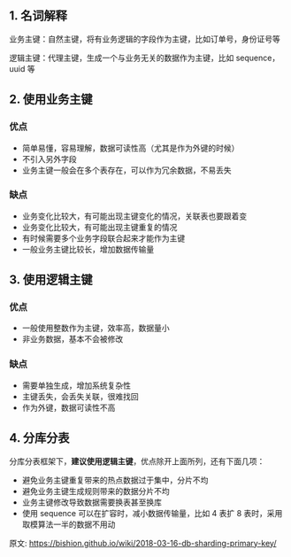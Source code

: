 ## 1. 名词解释

业务主键：自然主键，将有业务逻辑的字段作为主键，比如订单号，身份证号等

逻辑主键：代理主键，生成一个与业务无关的数据作为主键，比如 sequence，uuid 等



## 2. 使用业务主键

### 优点

- 简单易懂，容易理解，数据可读性高（尤其是作为外键的时候）
- 不引入另外字段
- 业务主键一般会在多个表存在，可以作为冗余数据，不易丢失

### 缺点

- 业务变化比较大，有可能出现主键变化的情况，关联表也要跟着变
- 业务变化比较大，有可能出现主键重复的情况
- 有时候需要多个业务字段联合起来才能作为主键
- 一般业务主键比较长，增加数据传输量



## 3. 使用逻辑主键

### 优点

- 一般使用整数作为主键，效率高，数据量小
- 非业务数据，基本不会被修改

### 缺点

- 需要单独生成，增加系统复杂性
- 主键丢失，会丢失关联，很难找回
- 作为外键，数据可读性不高



## 4. 分库分表

分库分表框架下，**建议使用逻辑主键**，优点除开上面所列，还有下面几项：

- 避免业务主键重复带来的热点数据过于集中，分片不均
- 避免业务主键生成规则带来的数据分片不均
- 业务主键修改导致数据需要换表甚至换库
- 使用 sequence 可以在扩容时，减小数据传输量，比如 4 表扩 8 表时，采用取模算法一半的数据不用动



原文: https://bishion.github.io/wiki/2018-03-16-db-sharding-primary-key/

